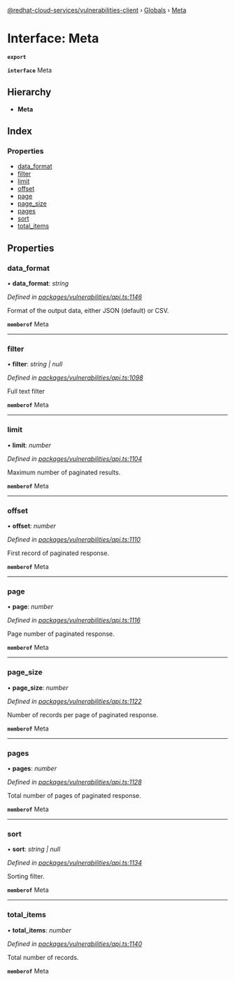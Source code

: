 [@redhat-cloud-services/vulnerabilities-client](../README.md) › [Globals](../globals.md) › [Meta](meta.md)

# Interface: Meta

**`export`** 

**`interface`** Meta

## Hierarchy

* **Meta**

## Index

### Properties

* [data_format](meta.md#data_format)
* [filter](meta.md#filter)
* [limit](meta.md#limit)
* [offset](meta.md#offset)
* [page](meta.md#page)
* [page_size](meta.md#page_size)
* [pages](meta.md#pages)
* [sort](meta.md#sort)
* [total_items](meta.md#total_items)

## Properties

###  data_format

• **data_format**: *string*

*Defined in [packages/vulnerabilities/api.ts:1146](https://github.com/RedHatInsights/javascript-clients/blob/master/packages/vulnerabilities/api.ts#L1146)*

Format of the output data, either JSON (default) or CSV.

**`memberof`** Meta

___

###  filter

• **filter**: *string | null*

*Defined in [packages/vulnerabilities/api.ts:1098](https://github.com/RedHatInsights/javascript-clients/blob/master/packages/vulnerabilities/api.ts#L1098)*

Full text filter

**`memberof`** Meta

___

###  limit

• **limit**: *number*

*Defined in [packages/vulnerabilities/api.ts:1104](https://github.com/RedHatInsights/javascript-clients/blob/master/packages/vulnerabilities/api.ts#L1104)*

Maximum number of paginated results.

**`memberof`** Meta

___

###  offset

• **offset**: *number*

*Defined in [packages/vulnerabilities/api.ts:1110](https://github.com/RedHatInsights/javascript-clients/blob/master/packages/vulnerabilities/api.ts#L1110)*

First record of paginated response.

**`memberof`** Meta

___

###  page

• **page**: *number*

*Defined in [packages/vulnerabilities/api.ts:1116](https://github.com/RedHatInsights/javascript-clients/blob/master/packages/vulnerabilities/api.ts#L1116)*

Page number of paginated response.

**`memberof`** Meta

___

###  page_size

• **page_size**: *number*

*Defined in [packages/vulnerabilities/api.ts:1122](https://github.com/RedHatInsights/javascript-clients/blob/master/packages/vulnerabilities/api.ts#L1122)*

Number of records per page of paginated response.

**`memberof`** Meta

___

###  pages

• **pages**: *number*

*Defined in [packages/vulnerabilities/api.ts:1128](https://github.com/RedHatInsights/javascript-clients/blob/master/packages/vulnerabilities/api.ts#L1128)*

Total number of pages of paginated response.

**`memberof`** Meta

___

###  sort

• **sort**: *string | null*

*Defined in [packages/vulnerabilities/api.ts:1134](https://github.com/RedHatInsights/javascript-clients/blob/master/packages/vulnerabilities/api.ts#L1134)*

Sorting filter.

**`memberof`** Meta

___

###  total_items

• **total_items**: *number*

*Defined in [packages/vulnerabilities/api.ts:1140](https://github.com/RedHatInsights/javascript-clients/blob/master/packages/vulnerabilities/api.ts#L1140)*

Total number of records.

**`memberof`** Meta
